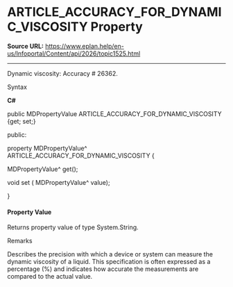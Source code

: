 # ARTICLE_ACCURACY_FOR_DYNAMIC_VISCOSITY Property

**Source URL:** https://www.eplan.help/en-us/Infoportal/Content/api/2026/topic1525.html

---

Dynamic viscosity: Accuracy # 26362.

Syntax

**C#**



public MDPropertyValue ARTICLE_ACCURACY_FOR_DYNAMIC_VISCOSITY {get; set;}

public:

property MDPropertyValue^ ARTICLE_ACCURACY_FOR_DYNAMIC_VISCOSITY {

   MDPropertyValue^ get();

   void set (    MDPropertyValue^ value);

}


#### Property Value

Returns property value of type System.String.

Remarks

Describes the precision with which a device or system can measure the dynamic viscosity of a liquid. This specification is often expressed as a percentage (%) and indicates how accurate the measurements are compared to the actual value.
